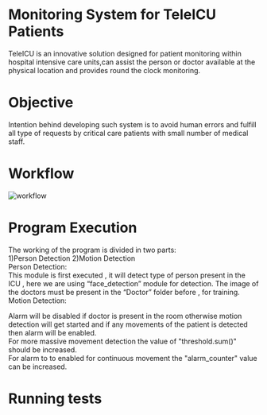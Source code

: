 # Monitoring System for TeleICU Patients
TeleICU is an innovative solution designed for patient monitoring within hospital intensive care units,can assist the person or doctor available at the physical location and provides round the clock monitoring. 

# Objective
Intention behind developing such system is to avoid human errors and fulfill all type of requests by critical care patients with small number of medical staff.
# Workflow
![workflow](https://github.com/user-attachments/assets/155e5bd1-1771-4822-9f26-0a5ca52a4874)

# Program Execution
The working of the program is divided in two parts:​</br>
1)Person Detection		2)Motion Detection</br>
Person Detection:​</br>
This module is first executed , it will detect type of person present in the ICU , here we are using “face_detection” module for detection. The image of the doctors must be present in the “Doctor” folder before , for training.</br>
Motion Detection:​</br>

Alarm will be disabled if doctor is present in the room otherwise motion detection will get started and if any movements of the patient is detected then alarm will be enabled.​</br>
For more massive movement detection​ the value of "threshold.sum()" should be increased.​</br>
For alarm to to enabled for continuous movement the "alarm_counter" value can be increased.</br>

# Running tests


